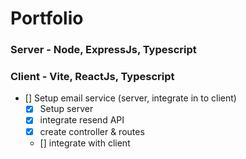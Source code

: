 # Portfolio

### Server - Node, ExpressJs, Typescript

### Client - Vite, ReactJs, Typescript

- [] Setup email service (server, integrate in to client)
  - [x] Setup server
  - [x] integrate resend API
  - [x] create controller & routes
  - [] integrate with client
